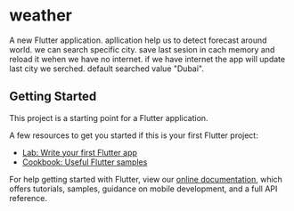 # weather

A new Flutter application.
apllication help us to detect forecast around world.
we can search specific city.
save last sesion in cach memory and reload it wehen we have no internet.
if we have internet the app will update last city we serched.
default searched value "Dubai".

## Getting Started

This project is a starting point for a Flutter application.

A few resources to get you started if this is your first Flutter project:

- [Lab: Write your first Flutter app](https://flutter.dev/docs/get-started/codelab)
- [Cookbook: Useful Flutter samples](https://flutter.dev/docs/cookbook)

For help getting started with Flutter, view our
[online documentation](https://flutter.dev/docs), which offers tutorials,
samples, guidance on mobile development, and a full API reference.
